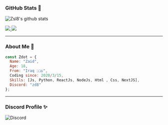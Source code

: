 ### GitHub Stats 🌟
![Zsl8's github stats](https://github-readme-stats.vercel.app/api?username=Zsl8&count_private=true&show_icons=true&theme=github_dark)

<a href="https://github.com/Zsl8?tab=followers">
  <img src="https://img.shields.io/github/followers/Zsl8">
</a>
<a href="https://github.com/Zsl8">
   <img src="https://komarev.com/ghpvc/?username=Zsl8">
</a>

---

### About Me 👤

```js
const Zdot = {
  Name: "Zaid",
  Age: 18,
  From: "Iraq 🇮🇶",
  Coding since: 2020/3/15,
  Skills: [Js, Python, ReactJs, NodeJs, Html , Css, NextJS],
  Discord: "zd8"
};
```

---

### Discord Profile ✨
![Discord](https://discord.c99.nl/widget/theme-1/306656522438443009.png)
